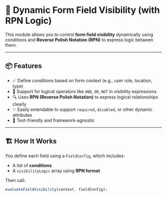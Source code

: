 # 🧩 Dynamic Form Field Visibility (with RPN Logic)

This module allows you to control **form field visibility** dynamically using conditions and **Reverse Polish Notation (RPN)** to express logic between them.

---

## 📦 Features

- ✅ Define conditions based on form context (e.g., user role, location, type)
- 🔄 Support for logical operators like `AND`, `OR`, `NOT` in visibility expressions
- 🔍 Uses **RPN (Reverse Polish Notation)** to express logical relationships clearly
- ✨ Easily extendable to support `required`, `disabled`, or other dynamic attributes
- 🧪 Test-friendly and framework-agnostic

---

## 🏗️ How It Works

You define each field using a `FieldConfig`, which includes:

- A list of **conditions**
- A `visibilityLogic` array using **RPN format**

Then call:

```ts
evaluateFieldVisibility(context, fieldConfig);
```
